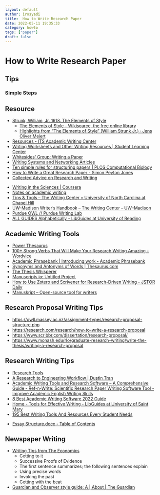 ```yaml
---
layout: default
author: irosyadi
title:  How to Write Research Paper
date: 2022-05-11 19:35:33
category: howto
tags: ["paper"]
draft: false
---
```


# How to Write Research Paper

## Tips
### Simple Steps

## Resource
- [Strunk, William, Jr. 1918. The Elements of Style](https://www.bartleby.com/141/index.html)
    - [The Elements of Style - Wikisource, the free online library](https://en.wikisource.org/wiki/The_Elements_of_Style)
    - [Highlights from “The Elements of Style” (William Strunk Jr.) · Jens Oliver Meiert](https://meiert.com/en/blog/the-elements-of-style-highlights/)
- [Resources - ITS Academic Writing Center](https://www.its.ac.id/writingcenter/resources/)
- [Writing Worksheets and Other Writing Resources | Student Learning Center](https://slc.berkeley.edu/writing-worksheets-and-other-writing-resources)
- [Whitesides' Group: Writing a Paper](https://intra.ece.ucr.edu/~rlake/Whitesides_writing_res_paper.pdf)
- [Writing Systems and Networking Articles](http://www.cs.columbia.edu/~hgs/etc/writing-style.html)
- [Ten simple rules for structuring papers | PLOS Computational Biology](https://journals.plos.org/ploscompbiol/article?id=10.1371/journal.pcbi.1005619)
- [How to Write a Great Research Paper - Simon Peyton Jones](https://simon.peytonjones.org/great-research-paper/)
- [Collected Advice on Research and Writing](http://www.cs.cmu.edu/~mleone/how-to.html)
* [Writing in the Sciences | Coursera](https://www.coursera.org/learn/sciwrite)
* [Notes on academic writing](http://gabbay.org.uk/blog/paper-writing.html)
* [Tips & Tools – The Writing Center • University of North Carolina at Chapel Hill](https://writingcenter.unc.edu/tips-and-tools/)
* [UW-Madison Writer’s Handbook – The Writing Center – UW–Madison](https://writing.wisc.edu/handbook/)
* [Purdue OWL // Purdue Writing Lab](https://owl.purdue.edu/owl/purdue_owl.html)
* [ALL GUIDES Alphabetically - LibGuides at University of Reading](https://libguides.reading.ac.uk/)


## Academic Writing Tools

* [Power Thesaurus](https://www.powerthesaurus.org/)
* [100+ Strong Verbs That Will Make Your Research Writing Amazing - Wordvice](https://blog.wordvice.com/recommended-verbs-for-research-writing/)
* [Academic Phrasebank | Introducing work - Academic Phrasebank](https://www.phrasebank.manchester.ac.uk/introducing-work/)
* [Synonyms and Antonyms of Words | Thesaurus.com](https://www.thesaurus.com/)
* [The Thesis Whisperer](https://thesiswhisperer.com/)
* [Manuscripts.io: Untitled Project](https://www.manuscripts.io/projects/MPProject:89114B6E-5EA1-446A-B40C-997174FB229E/collaborators)
* [How to Use Zotero and Scrivener for Research-Driven Writing - JSTOR Daily](https://daily.jstor.org/how-to-use-zotero-and-scrivener-for-research-driven-writing/)
* [Manuskript – Open-source tool for writers](http://www.theologeek.ch/manuskript/)

## Research Proposal Writing Tips
- https://owll.massey.ac.nz/assignment-types/research-proposal-structure.php
- https://research.com/research/how-to-write-a-research-proposal
- https://www.scribbr.com/dissertation/research-proposal/
- https://www.monash.edu/rlo/graduate-research-writing/write-the-thesis/writing-a-research-proposal

## Research Writing Tips
* [Research Tools](https://openmetric.org/tool/#be-organized)
* [A Research to Engineering Workflow | Dustin Tran](http://dustintran.com/blog/a-research-to-engineering-workflow)
* [Academic Writing Tools and Research Software – A Comprehensive Guide - Ref-n-Write: Scientific Research Paper Writing Software Tool - Improve Academic English Writing Skills](https://www.ref-n-write.com/blog/academic-writing-tools-and-research-software-a-comprehensive-guide/)
* [8 Best Academic Writing Software 2022 Guide](https://windowsreport.com/software-academic-writing/)
* [Home - Tools for Effective Writing - LibGuides at University of Saint Mary](https://stmary.libguides.com/toolsforeffectivewriting)
* [195 Best Writing Tools And Resources Every Student Needs](https://ivypanda.com/blog/best-writing-tools-and-resources/)
- [Essay Structure.docx - Table of Contents](https://www.brad.ac.uk/T4-css-corporate/wimba-test/index.htm)

## Newspaper Writing
- [Writing Tips from The Economics](https://builtbywords.substack.com/p/writing-tools-i-learned-from-the)
    - Getting to it
    - Successive Proofs of Evidence
    - The first sentence summarizes; the following sentences explain
    - Using precise words
    - Invoking the past
    - Getting with the beat
- [Guardian and Observer style guide: A | About | The Guardian](https://www.theguardian.com/guardian-observer-style-guide-a)